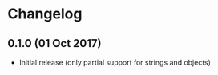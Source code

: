 # Changelog

## 0.1.0 (01 Oct 2017)

* Initial release (only partial support for strings and objects)
